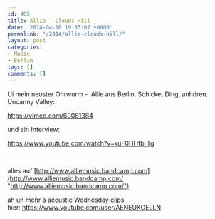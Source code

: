 ```yaml
---
id: 405
title: Allie - Clouds Hill
date: '2014-04-10 19:55:07 +0000'
permalink: "/2014/allie-clouds-hill/"
layout: post
categories:
- Music
- Berlin
tags: []
comments: []
---
```

Ui mein neuster Ohrwurm - &nbsp;Allie aus Berlin. Schicket Ding, anhören. Uncanny Valley:

<https://vimeo.com/60081384>

und ein Interview:

<https://www.youtube.com/watch?v=xuF0HHfb_Tg>

&nbsp;

alles auf&nbsp;[<http://www.alliemusic.bandcamp.com](http://www.alliemusic.bandcamp.com/> "<http://www.alliemusic.bandcamp.com/")>

ah un mehr ä accustic Wednesday clips hier:&nbsp;<https://www.youtube.com/user/AENEUKOELLN>